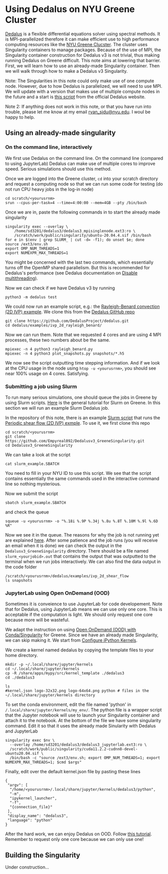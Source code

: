
# Using Dedalus on NYU Greene Cluster

[Dedalus](https://dedalus-project.org/) is a flexible differential equations solver using spectral methods. It is MPI-parallelized therefore it can make efficient use to high performance computing resources like the [NYU Greene Clucster](https://sites.google.com/nyu.edu/nyu-hpc/hpc-systems/greene?authuser=0). The cluster uses Singularity containers to manage packages. Because of the use of MPI, the Singularity container construction for Dedalus v3 is not trivial, thus making running Dedalus on Greene difficult. This note aims at lowering that barrier. First, we will learn how to use an already-made Singularity container. Then we will walk through how to make a Dedalus v3 Singularity.

Note: The Singularities in this note could only make use of one compute node. However, due to how Dedalus is parallelized, we will need to use MPI. We will update with a version that makes use of multiple compute nodes in the future and a start is [this script](https://raw.githubusercontent.com/DedalusProject/dedalus_conda/master/conda_install_dedalus3.sh) from the official Dedalus website.

Note 2: If anything does not work in this note, or that you have run into trouble, please let me know at my email ryan_sjdu@nyu.edu. I woul be happy to help.
 
## Using an already-made singularity
### On the command line, interactively
We first use Dedalus on the command line. On the command line (compared to using JupyterLab) Dedalus can make use of multiple cores to improve speed. Serious simulations should use this method.

Once we are logged into the Greene cluster, `cd` into your scratch directory and request a computing node so that we can run some code for testing (do not run CPU heavy jobs in the log-in node)

    cd scratch/<yourusrnm>
    srun --cpus-per-task=4 --time=4:00:00 --mem=4GB --pty /bin/bash
Once we are in, paste the following commands in to start the already made singularity 

    singularity exec --overlay \
	    /home/sd3201/dedalus3/dedalus3_mpisinglenode.ext3:ro \
	    /scratch/work/public/singularity/ubuntu-20.04.4.sif /bin/bash
	for e in $(env | grep SLURM_ | cut -d= -f1); do unset $e; done
    source /ext3/env.sh
    export OMP_NUM_THREADS=1
    export NUMEXPR_MAX_THREADS=1
You might be concerned with the last two commands, which essentially turns off the OpenMP shared parallelism. But this is recommended for Dedalus's performance (see Dedalus documentation on [Disable multithreading](https://dedalus-project.readthedocs.io/en/latest/pages/performance_tips.html#disable-multithreading)). 

Now we can check if we have Dedalus v3 by running

    python3 -m dedalus test
We could now run an example script, e.g.: the [Rayleigh-Benard convection (2D IVP) example](https://dedalus-project.readthedocs.io/en/latest/pages/performance_tips.html#disable-multithreading). We clone this from the [Dedalus GitHub repo](https://github.com/DedalusProject/dedalus)

    git clone https://github.com/DedalusProject/dedalus.git
    cd dedalus/examples/ivp_2d_rayleigh_benard/
<!---
We clone this from the [Dedalus GitHub repo](https://github.com/DedalusProject/dedalus), but to avoid downloading a lot of files, we use [sparse checkout](https://stackoverflow.com/a/52269934) (you might need a newer version of git for this to work, see [here](https://stackoverflow.com/questions/72223738/failed-to-initialize-sparse-checkout)).  

    git clone --depth 1 --filter=blob:none --sparse https://github.com/DedalusProject/dedalus.git
    cd dedalus/
    git sparse-checkout set examples/ivp_2d_rayleigh_benard
--->
Now we can run them. Note that we requested 4 cores and are using 4 MPI processes, these two numbers about be the same.

    mpiexec -n 4 python3 rayleigh_benard.py
    mpiexec -n 4 python3 plot_snapshots.py snapshots/*.h5
We now see the script outputting time stepping information. And if we look at the CPU usage in the node using `htop -u <yourusrnm>`, you should see near 100% usage on 4 cores. Satisfying.

### Submitting a job using Slurm
To run many serious simulations, one should queue the jobs in Greene by using Slurm scripts. [Here](https://sites.google.com/nyu.edu/nyu-hpc/training-support/tutorials/slurm-tutorial) is the general tutorial for Slurm on Greene. In this section we will run an example Slurm Dedalus job. 

In the repository of this note, there is an example [Slurm script](https://github.com/Empyreal092/Dedalusv3_GreeneSingularity/blob/main/slurm_example.SBATCH) that runs the [Periodic shear flow (2D IVP) exmple](https://dedalus-project.readthedocs.io/en/latest/pages/examples/ivp_2d_shear_flow.html). To use it, we first clone this repo

    cd scratch/<yourusrnm>
    git clone https://github.com/Empyreal092/Dedalusv3_GreeneSingularity.git
    cd Dedalusv3_GreeneSingularity
We can take a look at the script

    cat slurm_example.SBATCH
You need to fill in your NYU ID to use this script. We see that the script contains essentially the same commands used in the interactive command line so nothing mysterious. 

Now we submit the script 

    sbatch slurm_example.SBATCH
and check the queue

    squeue -u <yourusrnm> -o "%.18i %.9P %.34j %.8u %.8T %.10M %.9l %.6D %R"
Now we see it in the queue. The reasons for why the job is not running yet are explained [here](https://sites.google.com/nyu.edu/nyu-hpc/hpc-systems/greene/best-practices#h.p_ID_118). After some patience and the job runs (you will receive an email when it is done) we can check the output in the `Dedalusv3_GreeneSingularity` directory. There should be a file named `slurm_<yourjobid>.out` that contains the output that was outputted to the terminal when we run jobs interactively. We can also find the data output in the code folder

    /scratch/<yourusrnm>/dedalus/examples/ivp_2d_shear_flow
    ls snapshots

### JupyterLab using Open OnDemand (OOD)
Sometimes it is conveience to use JupyterLab for code developement. Note that for Dedalus, using JupyterLab means we can use only one core. This is acceptable if the computation is light. We should only request one core because more will be wasteful.

We adapt the instruction on using [Open OnDemand (OOD) with Conda/Singularity](https://sites.google.com/nyu.edu/nyu-hpc/hpc-systems/greene/software/open-ondemand-ood-with-condasingularity) for Greene. Since we have an already made Singularity, we can skip making it. We start from [Configure iPython Kernels](https://sites.google.com/nyu.edu/nyu-hpc/hpc-systems/greene/software/open-ondemand-ood-with-condasingularity#h.25pp9n8colt0). 

We create a kernel named dedalus by copying the template files to your home directory.

    mkdir -p ~/.local/share/jupyter/kernels
    cd ~/.local/share/jupyter/kernels
    cp -R /share/apps/mypy/src/kernel_template ./dedalus3
    cd ./dedalus3
    
    ls
    #kernel.json logo-32x32.png logo-64x64.png python # files in the ~/.local/share/jupyter/kernels directory
To set the conda environment, edit the file named 'python' in `/.local/share/jupyter/kernels/my_env/`. The python file is a wrapper script that the Jupyter notebook will use to launch your Singularity container and attach it to the notebook. At the bottom of the file we have some singularity command. Edit it so that it uses the already made Sinularity with Dedalus and JupyterLab

    singularity exec $nv \
	  --overlay /home/sd3201/dedalus3/dedalus3_jupyterlab.ext3:ro \
	  /scratch/work/public/singularity/cuda11.2.2-cudnn8-devel-ubuntu20.04.sif \
	  /bin/bash -c "source /ext3/env.sh; export OMP_NUM_THREADS=1; export NUMEXPR_MAX_THREADS=1; $cmd $args"
Finally, edit over the default kernel.json file by pasting these lines

    {
	 "argv": [
	  "/home/<yourusrnm>/.local/share/jupyter/kernels/dedalus3/python",
	  "-m",
	  "ipykernel_launcher",
	  "-f",
	  "{connection_file}"
	 ],
	 "display_name": "dedalus3",
	 "language": "python"
	}

After the hard work, we can enjoy Dedalus on OOD. Follow [this tutorial](https://sites.google.com/nyu.edu/nyu-hpc/hpc-systems/greene/software/open-ondemand-ood-with-condasingularity#h.pjqb0en5ivqf). Remember to request only one core because we can only use one!

## Building the Singularity
Under construction...
